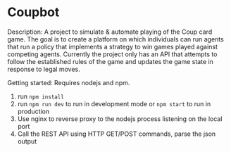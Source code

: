 # Coupbot

Description: A project to simulate & automate playing of the Coup card game. The goal is to create a platform on which individuals can run agents that run a policy that implements a strategy to win games played against competing agents. Currently the project only has an API that attempts to follow the established rules of the game and updates the game state in response to legal moves.

Getting started:
Requires nodejs and npm.
1. run `npm install`
2. run `npm run dev` to run in development mode or `npm start` to run in production
3. Use nginx to reverse proxy to the nodejs process listening on the local port
4. Call the REST API using HTTP GET/POST commands, parse the json output
